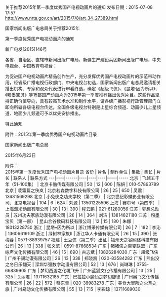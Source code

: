 关于推荐2015年第一季度优秀国产电视动画片的通知
发布日期：2015-07-08 17:57 		
http://www.nrta.gov.cn/art/2015/7/8/art_34_27389.html

国家新闻出版广电总局关于推荐2015年

第一季度优秀国产电视动画片的通知

新广电发[2015]146号

 

各省、自治区、直辖市新闻出版广电局，新疆生产建设兵团新闻出版广电局，中央电视台、中国教育电视台：

为促进国产电视动画片精品创作生产，充分发挥优秀国产电视动画片的示范带动作用，经省级广播电视行政部门、中央电视台初选，国家新闻出版广电总局邀请相关播出机构、专家和观众代表进行审看终选，确定《超级飞侠》、《昆塔·因为所以》、《粉墨宝贝》等15部国产动画片为2015年第一季度推荐播出优秀片目。这些作品坚持正确价值导向，具有较高艺术水准和制作水平，请各级广播影视行政管理部门立即向所辖各级电视台传达，全国各级电视台特别是上星综合频道、动画少儿上星频道、地面少儿频道可予以优先安排播出。

特此通知 

 

附件：2015年第一季度优秀国产电视动画片目录

 

国家新闻出版广电总局

2015年6月23日   











附件：  
2015年第一季度优秀国产电视动画片目录
省份 | 片名 | 制作单位 | 集数 | 集长 | 片长 | 联系人 | 联系方式
---|----|------|----|----|----|-----|-----
北京 | 飞越五千年（51-100集） | 北京卡酷传媒有限公司 | 50 | 12 | 600 | 陈妍 | 010-57893789
北京 | 凌霜篇之侠岚 | 北京若森数字科技有限公司 | 26 | 25 | 650 | 吴震 | 13681569298
北京 | 小兔侠之功夫学校（第二季） | 北京世纪彩蝶影业有限公司、北京电视台 | 104 | 6 | 624 | 刘源 | 13501225596
上海 | 赛尔号（第四季） | 上海淘米动画有限公司 | 30 | 13 | 390 | 程云鹏 | 021-61280056
江苏 | 梦想总动员 | 苏州功夫家族动漫有限公司 | 26 | 14 | 364 | 刘洁 | 13814821180
江苏 | 粉墨宝贝（第一部） | 昆山合谷数码科技有限公司 | 12 | 15 | 180 | 朱娜 | 18013228750
浙江 | 昆塔•因为所以 | 浙江博采传媒有限公司 | 26 | 7 | 182 | 李沁 | 13606619109
浙江 | 绿树林家族Ⅱ | 浙江华人卡通有限公司 | 26 | 15 | 390 | 张梅蓉 | 0571-88939757
福建 | 土豆侠（第二季）出征 | 福州天之谷网络科技有限公司 | 26 | 13 | 338 | 张义滨 | 0591-87668534
广东 | 猪猪侠之百变联盟 | 广东咏声文化传播有限公司 | 46 | 15 | 690 | 古志斌 | 13826284030
广东 | 超级飞侠 | 广州千骐动漫有限公司 | 26 | 13 | 338 | 郑晓凯 | 020-83584282
广东 | 熊出没之冬日乐翻天 | 深圳华强数字动漫有限公司 | 52 | 13 | 676 | 尚琳琳 | 0755-66839905
广东 | 梦幻西游之化境飞升 | 广州蓝狐文化传播有限公司 | 13 | 25 | 325 | 关丽君 | 13711632185
广东 | 巴拉拉小魔仙之梦幻旋律 | 广州奥飞文化传播有限公司 | 26 | 22 | 572 | 蔡东青 | 020-38983278
广东 | 美食大冒险之火热之旅 | 广州易动文化传播有限公司 | 55 | 13 | 715 | 李彩琼 | 13711689030

